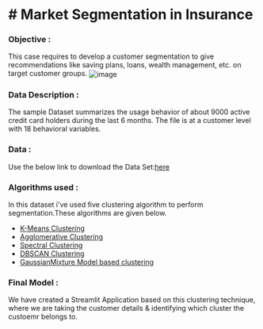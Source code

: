 # # Market Segmentation in Insurance

### Objective  :
This case requires to develop a customer segmentation to give recommendations like saving plans, loans, wealth management, etc. on target customer groups.
<img align="center" src="https://user-images.githubusercontent.com/34673684/137431219-a5d99ac4-ce63-4435-8a49-4e19b09d0a07.png" alt="image">
### Data Description : 
The sample Dataset summarizes the usage behavior of about 9000 active credit card holders during the last 6 months. The file is at a customer level with 18 behavioral variables.
### Data :  
Use the below link to download the Data Set:[here](https://github.com/pik1989/MarketSegmentation/blob/main/Clustered_Customer_Data.csv) 
### Algorithms used :  
In this dataset i've used five clustering algorithm to perform segmentation.These algorithms are given below.
- [K-Means Clustering](https://en.wikipedia.org/wiki/K-means_clustering)
- [Agglomerative Clustering](https://scikit-learn.org/stable/modules/generated/sklearn.cluster.AgglomerativeClustering.html)
- [Spectral Clustering](https://scikit-learn.org/stable/modules/generated/sklearn.cluster.SpectralClustering.html)
- [DBSCAN Clustering](https://scikit-learn.org/stable/modules/generated/sklearn.cluster.DBSCAN.html)
- [GaussianMixture Model based clustering](https://en.wikipedia.org/wiki/Mixture_model)
### Final Model  :
We have created a Streamlit Application based on this clustering technique, where we are taking the customer details & identifying which cluster the custoemr belongs to.
